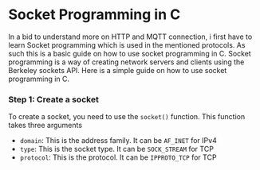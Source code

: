 # Socket Programming in C

In a bid to understand more on HTTP and MQTT connection, i first have to learn Socket programming which is used in the mentioned protocols.
As such this is a basic guide on how to use socket programming in C.
Socket programming is a way of creating network servers and clients using the Berkeley sockets API.
Here is a simple guide on how to use socket programming in C.
### Step 1: Create a socket
To create a socket, you need to use the `socket()` function. This function takes three arguments
- `domain`: This is the address family. It can be `AF_INET` for IPv4
- `type`: This is the socket type. It can be `SOCK_STREAM` for TCP
- `protocol`: This is the protocol. It can be `IPPROTO_TCP` for TCP
